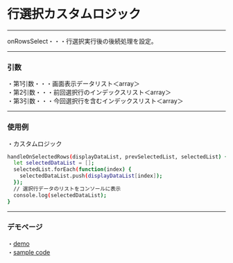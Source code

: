 # 行選択カスタムロジック
*****
onRowsSelect・・・行選択実行後の後続処理を設定。

*****
### 引数
・第1引数・・・画面表示データリスト＜array＞  
・第2引数・・・前回選択行のインデックスリスト＜array＞  
・第3引数・・・今回選択行を含むインデックスリスト＜array＞
*****
### 使用例

・カスタムロジック  
```sh
handleOnSelectedRows(displayDataList, prevSelectedList, selectedList) {
  let selectedDataList = [];
  selectedList.forEach(function(index) {
    selectedDataList.push(displayDataList[index]);
  });
  // 選択行データのリストをコンソールに表示
  console.log(selectedDataList);
}
```
*****
### デモページ

・[demo](https://kento75.github.io/mui-drip-table-demo2)  
・[sample code](https://github.com/Kento75/mui-drip-table-demo2)

